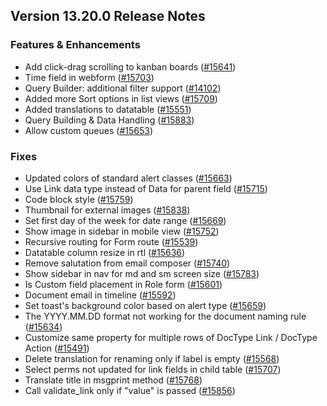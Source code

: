 ## Version 13.20.0 Release Notes

### Features & Enhancements

- Add click-drag scrolling to kanban boards ([#15641](https://github.com/capkpi/capkpi/pull/15641))
- Time field in webform ([#15703](https://github.com/capkpi/capkpi/pull/15703))
- Query Builder: additional filter support ([#14102](https://github.com/capkpi/capkpi/pull/14102))
- Added more Sort options in list views ([#15709](https://github.com/capkpi/capkpi/pull/15709))
- Added translations to datatable ([#15551](https://github.com/capkpi/capkpi/pull/15551))
- Query Building & Data Handling ([#15883](https://github.com/capkpi/capkpi/pull/15883))
- Allow custom queues ([#15653](https://github.com/capkpi/capkpi/pull/15653))

### Fixes

- Updated colors of standard alert classes ([#15663](https://github.com/capkpi/capkpi/pull/15663))
- Use Link data type instead of Data for parent field ([#15715](https://github.com/capkpi/capkpi/pull/15715))
- Code block style ([#15759](https://github.com/capkpi/capkpi/pull/15759))
- Thumbnail for external images  ([#15838](https://github.com/capkpi/capkpi/pull/15838))
- Set first day of the week for date range ([#15669](https://github.com/capkpi/capkpi/pull/15669))
- Show image in sidebar in mobile view ([#15752](https://github.com/capkpi/capkpi/pull/15752))
- Recursive routing for Form route ([#15539](https://github.com/capkpi/capkpi/pull/15539))
- Datatable column resize in rtl ([#15636](https://github.com/capkpi/capkpi/pull/15636))
- Remove salutation from email composer ([#15740](https://github.com/capkpi/capkpi/pull/15740))
- Show sidebar in nav for md and sm screen size ([#15783](https://github.com/capkpi/capkpi/pull/15783))
- Is Custom field placement in Role form ([#15601](https://github.com/capkpi/capkpi/pull/15601))
- Document email in timeline ([#15592](https://github.com/capkpi/capkpi/pull/15592))
- Set toast's background color based on alert type ([#15659](https://github.com/capkpi/capkpi/pull/15659))
- The YYYY.MM.DD format not working for the document naming rule ([#15634](https://github.com/capkpi/capkpi/pull/15634))
- Customize same property for multiple rows of DocType Link / DocType Action ([#15491](https://github.com/capkpi/capkpi/pull/15491))
- Delete translation for renaming only if label is empty ([#15568](https://github.com/capkpi/capkpi/pull/15568))
- Select perms not updated for link fields in child table ([#15707](https://github.com/capkpi/capkpi/pull/15707))
- Translate title in msgprint method ([#15768](https://github.com/capkpi/capkpi/pull/15768))
- Call validate_link only if "value" is passed ([#15856](https://github.com/capkpi/capkpi/pull/15856))